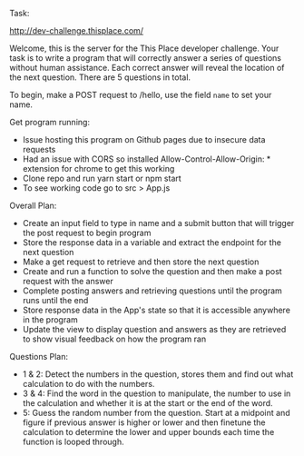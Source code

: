 Task: 

http://dev-challenge.thisplace.com/

Welcome, this is the server for the This Place developer challenge.
Your task is to write a program that will correctly answer a series of questions without human assistance.
Each correct answer will reveal the location of the next question. There are 5 questions in total.

To begin, make a POST request to /hello, use the field `name` to set your name.

Get program running:
- Issue hosting this program on Github pages due to insecure data requests
- Had an issue with CORS so installed Allow-Control-Allow-Origin: * extension for chrome to get this working
- Clone repo and run yarn start or npm start
- To see working code go to src > App.js


Overall Plan:
- Create an input field to type in name and a submit button that will trigger the post request to begin program
- Store the response data in a variable and extract the endpoint for the next question
- Make a get request to retrieve and then store the next question
- Create and run a function to solve the question and then make a post request with the answer
- Complete posting answers and retrieving questions until the program runs until the end
- Store response data in the App's state so that it is accessible anywhere in the program
- Update the view to display question and answers as they are retrieved to show visual feedback on how the program ran

Questions Plan:
- 1 & 2: Detect the numbers in the question, stores them and find out what calculation to do with the numbers.
- 3 & 4: Find the word in the question to manipulate, the number to use in the calculation and whether it is at the start or the end of the word.
- 5: Guess the random number from the question. Start at a midpoint and figure if previous answer is higher or lower and then finetune the calculation to determine the lower and upper bounds each time the function is looped through.








